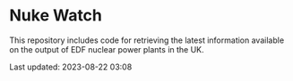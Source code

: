 # Nuke Watch

This repository includes code for retrieving the latest information available on the output of EDF nuclear power plants in the UK.

Last updated: 2023-08-22 03:08